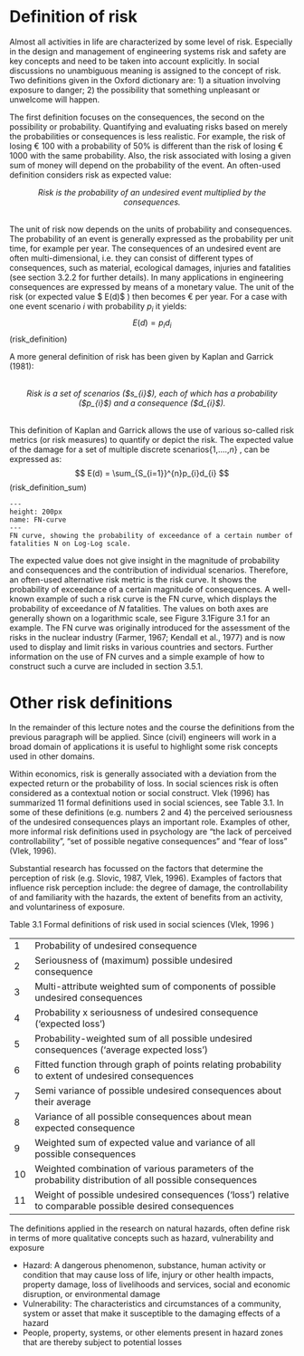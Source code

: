 # Definition of risk

Almost all activities in life are characterized by some level of risk. Especially in the design and management of engineering systems risk and safety are key concepts and need to be taken into account explicitly. In social discussions no unambiguous meaning is assigned to the concept of risk. Two definitions given in the Oxford dictionary are: 1) a situation involving exposure to danger; 2) the possibility that something unpleasant or unwelcome will happen.

The first definition focuses on the consequences, the second on the possibility or probability. Quantifying and evaluating risks based on merely the probabilities or consequences is less realistic. For example, the risk of losing € 100 with a probability of 50% is different than the risk of losing € 1000 with the same probability. Also, the risk associated with losing a given sum of money will depend on the probability of the event.
An often-used definition considers risk as expected value:
<br>
<div style="text-align: center"><em> Risk is the probability of an undesired event multiplied by the consequences.</em></div>
<br>

The unit of risk now depends on the units of probability and consequences. The probability of an event is generally expressed as the probability per unit time, for example per year. The consequences of an undesired event are often multi-dimensional, i.e. they can consist of different types of consequences, such as material, ecological damages, injuries and fatalities (see section 3.2.2 for further details). In many applications in engineering consequences are expressed by means of a monetary value. The unit of the risk (or expected value $
 E(d)$ ) then becomes € per year. For a case with one event scenario <em>i</em>  with probability <em>$p_{i}$ </em> it yields:
 $$
 E(d) = p_{i}d_{i} 
 $$ (risk_definition)
 
A more general definition of risk has been given by Kaplan and Garrick (1981):<br>
<br>
<div style="text-align: center"><em> Risk is a set of scenarios ($s_{i}$), each of which has a probability ($p_{i}$) and a consequence ($d_{i}$).</em></div>
<br>

This definition of Kaplan and Garrick allows the use of various so-called risk metrics (or risk measures) to quantify or depict the risk. The expected value of the damage for a set of multiple discrete scenarios{1,....,<em>n</em>} , can be expressed as:
$$
E(d) = \sum_{S_{i=1}}^{n}p_{i}d_{i}
$$ (risk_definition_sum)

```{figure} ../figures/1.png
---
height: 200px
name: FN-curve
---
FN curve, showing the probability of exceedance of a certain number of fatalities N on Log-Log scale.
```

The expected value does not give insight in the magnitude of probability and consequences and the contribution of individual scenarios. Therefore, an often-used alternative risk metric is the risk curve. It shows the probability of exceedance of a certain magnitude of consequences. A well-known example of such a risk curve is the FN curve, which displays the probability of exceedance of <em>N</em> fatalities. The values on both axes are generally shown on a logarithmic scale, see Figure 3.1Figure 3.1 for an example. The FN curve was originally introduced for the assessment of the risks in the nuclear industry (Farmer, 1967; Kendall et al., 1977) and is now used to display and limit risks in various countries and sectors. Further information on the use of FN curves and a simple example of how to construct such a curve are included in section 3.5.1. 

# Other risk definitions
In the remainder of this lecture notes and the course the definitions from the previous paragraph will be applied. Since (civil) engineers will work in a broad domain of applications it is useful to highlight some risk concepts used in other domains.

Within economics, risk is generally associated with a deviation from the expected return or the probability of loss. In social sciences risk is often considered as a contextual notion or social construct. Vlek (1996) has summarized 11 formal definitions used in social sciences, see Table 3.1. In some of these definitions (e.g. numbers 2 and 4) the perceived seriousness of the undesired consequences plays an important role. Examples of other, more informal risk definitions used in psychology are “the lack of perceived controllability”, “set of possible negative consequences” and “fear of loss” (Vlek, 1996). 

Substantial research has focussed on the factors that determine the perception of risk (e.g. Slovic, 1987, Vlek, 1996). Examples of factors that influence risk perception include: the degree of damage, the controllability of and familiarity with the hazards, the extent of benefits from an activity, and voluntariness of exposure. 

Table 3.1 Formal definitions of risk used in social sciences (Vlek, 1996 )

|    |       |
|:----|:---|
| 1  | Probability of undesired consequence                                                                    |
| 2  | Seriousness of (maximum) possible undesired consequence                                                 |
| 3  | Multi-attribute weighted sum of components of possible undesired consequences                           |
| 4  | Probability x seriousness of undesired consequence (‘expected loss’)                                    |
| 5  | Probability-weighted sum of all possible undesired consequences (‘average expected loss’)               |
| 6  | Fitted function through graph of points relating probability to extent of undesired consequences        |
| 7  | Semi variance of possible undesired consequences about their average                                    |
| 8  | Variance of all possible consequences about mean expected consequence                                   |
| 9  | Weighted sum of expected value and variance of all possible consequences                                |
| 10 | Weighted combination of various parameters of the probability distribution of all possible consequences |
| 11 | Weight of possible undesired consequences (‘loss’) relative to comparable possible desired consequences |


The definitions applied in the research on natural hazards, often define risk in terms of more qualitative concepts such as hazard, vulnerability and exposure
* Hazard: A dangerous phenomenon, substance, human activity or condition that may cause loss of life, injury or other health impacts, property damage, loss of livelihoods and services, social and economic disruption, or environmental damage
* Vulnerability: The characteristics and circumstances of a community, system or asset that make it susceptible to the damaging effects of a hazard
* People, property, systems, or other elements present in hazard zones that are thereby subject to potential losses
